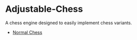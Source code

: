 # Adjustable-Chess

A chess engine designed to easily implement chess variants.

* [Normal Chess](https://brilliand.github.io/Adjustable-Chess/chess.html)
